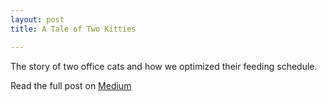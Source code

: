 ```yaml
---
layout: post
title: A Tale of Two Kitties

---
```


The story of two office cats and how we optimized their feeding schedule.


Read the full post on [Medium](https://medium.com/whizardry/a-tale-of-two-kitties-6fcaf5812c5a)
